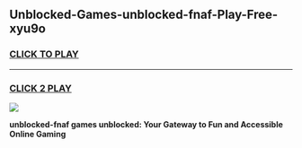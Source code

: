 
## Unblocked-Games-unblocked-fnaf-Play-Free-xyu9o
<h3>
<a href="https://premium76.site?title=unblocked-fnaf&ref=18A1">CLICK TO PLAY</a></h3>
<hr>

<h3>
<a href="https://premium76.site?title=unblocked-fnaf&ref=18A1">CLICK 2 PLAY</a>
  
</h3>

<a href="https://premium76.site?title=unblocked-fnaf&ref=18A1"><img src="https://clearcache.store/games.png"></a>


**unblocked-fnaf games unblocked: Your Gateway to Fun and Accessible Online Gaming**

